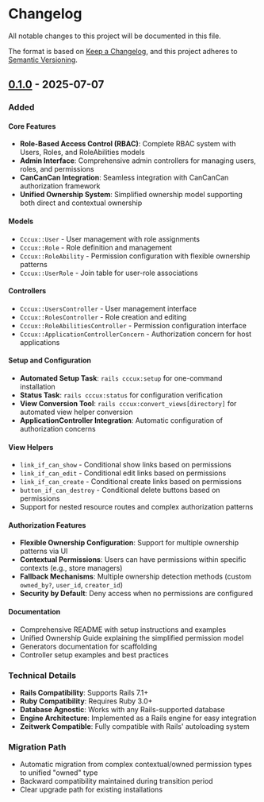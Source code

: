 # Changelog

All notable changes to this project will be documented in this file.

The format is based on [Keep a Changelog](https://keepachangelog.com/en/1.0.0/),
and this project adheres to [Semantic Versioning](https://semver.org/spec/v2.0.0.html).

## [0.1.0] - 2025-07-07

### Added

#### Core Features
- **Role-Based Access Control (RBAC)**: Complete RBAC system with Users, Roles, and RoleAbilities models
- **Admin Interface**: Comprehensive admin controllers for managing users, roles, and permissions
- **CanCanCan Integration**: Seamless integration with CanCanCan authorization framework
- **Unified Ownership System**: Simplified ownership model supporting both direct and contextual ownership

#### Models
- `Cccux::User` - User management with role assignments
- `Cccux::Role` - Role definition and management
- `Cccux::RoleAbility` - Permission configuration with flexible ownership patterns
- `Cccux::UserRole` - Join table for user-role associations

#### Controllers
- `Cccux::UsersController` - User management interface
- `Cccux::RolesController` - Role creation and editing
- `Cccux::RoleAbilitiesController` - Permission configuration interface
- `Cccux::ApplicationControllerConcern` - Authorization concern for host applications

#### Setup and Configuration
- **Automated Setup Task**: `rails cccux:setup` for one-command installation
- **Status Task**: `rails cccux:status` for configuration verification
- **View Conversion Tool**: `rails cccux:convert_views[directory]` for automated view helper conversion
- **ApplicationController Integration**: Automatic configuration of authorization concerns

#### View Helpers
- `link_if_can_show` - Conditional show links based on permissions
- `link_if_can_edit` - Conditional edit links based on permissions
- `link_if_can_create` - Conditional create links based on permissions
- `button_if_can_destroy` - Conditional delete buttons based on permissions
- Support for nested resource routes and complex authorization patterns

#### Authorization Features
- **Flexible Ownership Configuration**: Support for multiple ownership patterns via UI
- **Contextual Permissions**: Users can have permissions within specific contexts (e.g., store managers)
- **Fallback Mechanisms**: Multiple ownership detection methods (custom `owned_by?`, `user_id`, `creator_id`)
- **Security by Default**: Deny access when no permissions are configured

#### Documentation
- Comprehensive README with setup instructions and examples
- Unified Ownership Guide explaining the simplified permission model
- Generators documentation for scaffolding
- Controller setup examples and best practices

### Technical Details
- **Rails Compatibility**: Supports Rails 7.1+ 
- **Ruby Compatibility**: Requires Ruby 3.0+
- **Database Agnostic**: Works with any Rails-supported database
- **Engine Architecture**: Implemented as a Rails engine for easy integration
- **Zeitwerk Compatible**: Fully compatible with Rails' autoloading system

### Migration Path
- Automatic migration from complex contextual/owned permission types to unified "owned" type
- Backward compatibility maintained during transition period
- Clear upgrade path for existing installations

[0.1.0]: https://github.com/yourusername/cccux/releases/tag/v0.1.0 